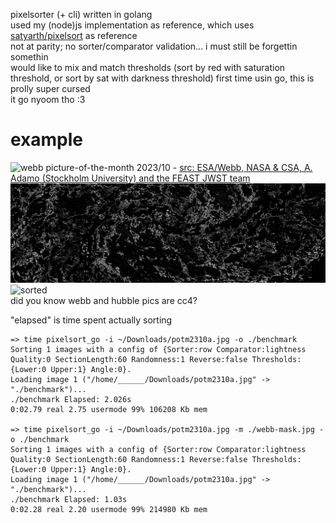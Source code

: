 pixelsorter (+ cli) written in golang  
used my (node)js implementation as reference, which uses [satyarth/pixelsort](https://github.com/satyarth/pixelsort/) as reference  
not at parity; no sorter/comparator validation... i must still be forgettin somethin  
would like to mix and match thresholds (sort by red with saturation threshold, or sort by sat with darkness threshold)
first time usin go, this is prolly super cursed  
it go nyoom tho :3

# example
![webb picture-of-the-month 2023/10](https://cdn.esawebb.org/archives/images/screen/potm2310a.jpg) - [src: ESA/Webb, NASA & CSA, A. Adamo (Stockholm University) and the FEAST JWST team](https://esawebb.org/images/potm2310a/)  
![mask](./webb-mask.jpg)  
![sorted](./webb-sort.jpg)  
did you know webb and hubble pics are cc4?  

"elapsed" is time spent actually sorting  
```
=> time pixelsort_go -i ~/Downloads/potm2310a.jpg -o ./benchmark
Sorting 1 images with a config of {Sorter:row Comparator:lightness Quality:0 SectionLength:60 Randomness:1 Reverse:false Thresholds:{Lower:0 Upper:1} Angle:0}.
Loading image 1 ("/home/______/Downloads/potm2310a.jpg" -> "./benchmark")...
./benchmark Elapsed: 2.026s
0:02.79 real 2.75 usermode 99% 106208 Kb mem

=> time pixelsort_go -i ~/Downloads/potm2310a.jpg -m ./webb-mask.jpg -o ./benchmark
Sorting 1 images with a config of {Sorter:row Comparator:lightness Quality:0 SectionLength:60 Randomness:1 Reverse:false Thresholds:{Lower:0 Upper:1} Angle:0}.
Loading image 1 ("/home/______/Downloads/potm2310a.jpg" -> "./benchmark")...
./benchmark Elapsed: 1.03s
0:02.28 real 2.20 usermode 99% 214980 Kb mem
```
